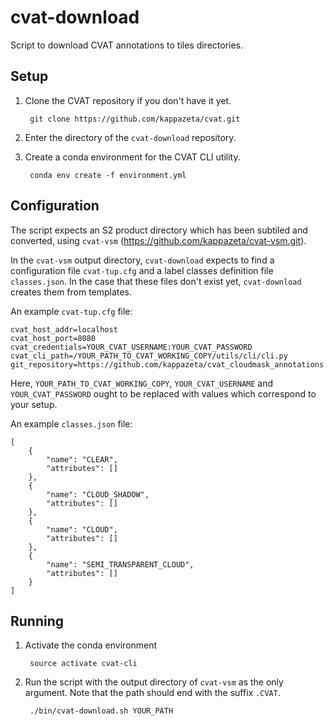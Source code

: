 # cvat-download
Script to download CVAT annotations to tiles directories.

## Setup

1. Clone the CVAT repository if you don't have it yet.

        git clone https://github.com/kappazeta/cvat.git

2. Enter the directory of the `cvat-download` repository.

3. Create a conda environment for the CVAT CLI utility.

        conda env create -f environment.yml
    
## Configuration

The script expects an S2 product directory which has been subtiled and converted, using `cvat-vsm` (<https://github.com/kappazeta/cvat-vsm.git>).

In the `cvat-vsm` output directory, `cvat-download` expects to find a configuration file `cvat-tup.cfg` and a label classes definition file `classes.json`. In the case that these files don't exist yet, `cvat-download` creates them from templates.

An example `cvat-tup.cfg` file:

```
cvat_host_addr=localhost
cvat_host_port=8080
cvat_credentials=YOUR_CVAT_USERNAME:YOUR_CVAT_PASSWORD
cvat_cli_path=/YOUR_PATH_TO_CVAT_WORKING_COPY/utils/cli/cli.py
git_repository=https://github.com/kappazeta/cvat_cloudmask_annotations.git
```

Here, `YOUR_PATH_TO_CVAT_WORKING_COPY`, `YOUR_CVAT_USERNAME` and `YOUR_CVAT_PASSWORD` ought to be replaced with values which correspond to your setup.

An example `classes.json` file:

```
[
    {   
        "name": "CLEAR",
        "attributes": []
    },  
    {   
        "name": "CLOUD_SHADOW",
        "attributes": []
    },  
    {   
        "name": "CLOUD",
        "attributes": []
    },  
    {   
        "name": "SEMI_TRANSPARENT_CLOUD",
        "attributes": []
    }   
]
```

##  Running

1. Activate the conda environment

        source activate cvat-cli

2. Run the script with the output directory of `cvat-vsm` as the only argument. Note that the path should end with the suffix `.CVAT`.

        ./bin/cvat-download.sh YOUR_PATH
